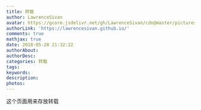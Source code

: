 ```yaml
---
title: 转载
author: LawrenceSivan
avatar: https://gcore.jsdelivr.net/gh/LawrenceSivan/cdn@master/pictures/avatar.jpg
authorLink: 'https://lawrencesivan.github.io/'
comments: true
mathjax: true
date: 2018-05-28 21:32:22
authorAbout:
authorDesc:
categories: 转载
tags:
keywords:
description:
photos:
---
```


这个页面用来存放转载